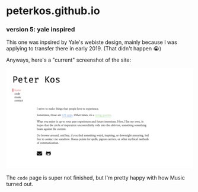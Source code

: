 


# peterkos.github.io
### version 5: yale inspired

This one was inpsired by Yale's webiste design, mainly because I was applying to transfer there in early 2019. (That didn't happen :sob:)

Anyways, here's a "current" screenshot of the site:

<img src=".github/screen_current.png" />

The `code` page is super not finished, but I'm pretty happy with how Music turned out.
